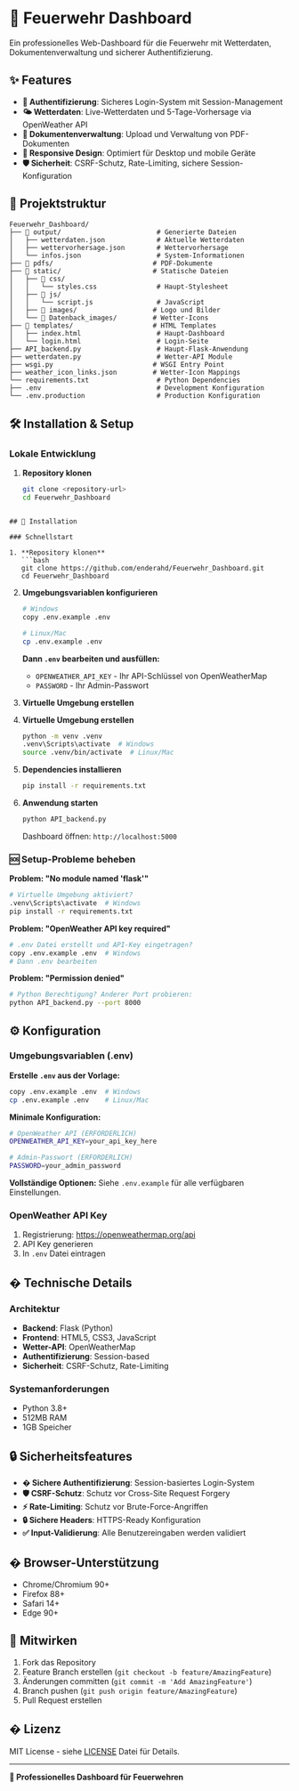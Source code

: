 # 🚒 Feuerwehr Dashboard

Ein professionelles Web-Dashboard für die Feuerwehr mit Wetterdaten, Dokumentenverwaltung und sicherer Authentifizierung.

## ✨ Features

- **🔐 Authentifizierung**: Sicheres Login-System mit Session-Management
- **🌤️ Wetterdaten**: Live-Wetterdaten und 5-Tage-Vorhersage via OpenWeather API
- **📄 Dokumentenverwaltung**: Upload und Verwaltung von PDF-Dokumenten
- **📱 Responsive Design**: Optimiert für Desktop und mobile Geräte
- **🛡️ Sicherheit**: CSRF-Schutz, Rate-Limiting, sichere Session-Konfiguration

## 📁 Projektstruktur

```
Feuerwehr_Dashboard/
├── 📂 output/                        # Generierte Dateien
│   ├── wetterdaten.json             # Aktuelle Wetterdaten
│   ├── wettervorhersage.json        # Wettervorhersage
│   └── infos.json                   # System-Informationen
├── 📂 pdfs/                         # PDF-Dokumente
├── 📂 static/                       # Statische Dateien
│   ├── 📂 css/
│   │   └── styles.css               # Haupt-Stylesheet
│   ├── 📂 js/
│   │   └── script.js                # JavaScript
│   ├── 📂 images/                   # Logo und Bilder
│   └── 📂 Datenback_images/         # Wetter-Icons
├── 📂 templates/                    # HTML Templates
│   ├── index.html                   # Haupt-Dashboard
│   └── login.html                   # Login-Seite
├── API_backend.py                   # Haupt-Flask-Anwendung
├── wetterdaten.py                   # Wetter-API Module
├── wsgi.py                         # WSGI Entry Point
├── weather_icon_links.json         # Wetter-Icon Mappings
└── requirements.txt                 # Python Dependencies
├── .env                             # Development Konfiguration
└── .env.production                  # Production Konfiguration
```

## 🛠️ Installation & Setup

### Lokale Entwicklung

1. **Repository klonen**
   ```bash
   git clone <repository-url>
   cd Feuerwehr_Dashboard
   ```
```

## 🚀 Installation

### Schnellstart

1. **Repository klonen**
   ```bash
   git clone https://github.com/enderahd/Feuerwehr_Dashboard.git
   cd Feuerwehr_Dashboard
   ```

2. **Umgebungsvariablen konfigurieren**
   ```bash
   # Windows
   copy .env.example .env
   
   # Linux/Mac
   cp .env.example .env
   ```
   
   **Dann `.env` bearbeiten und ausfüllen:**
   - `OPENWEATHER_API_KEY` - Ihr API-Schlüssel von OpenWeatherMap
   - `PASSWORD` - Ihr Admin-Passwort

3. **Virtuelle Umgebung erstellen**
3. **Virtuelle Umgebung erstellen**
   ```bash
   python -m venv .venv
   .venv\Scripts\activate  # Windows
   source .venv/bin/activate  # Linux/Mac
   ```

4. **Dependencies installieren**
   ```bash
   pip install -r requirements.txt
   ```

5. **Anwendung starten**
   ```bash
   python API_backend.py
   ```

   Dashboard öffnen: `http://localhost:5000`

### 🆘 Setup-Probleme beheben

**Problem: "No module named 'flask'"**
```bash
# Virtuelle Umgebung aktiviert?
.venv\Scripts\activate  # Windows
pip install -r requirements.txt
```

**Problem: "OpenWeather API key required"**
```bash
# .env Datei erstellt und API-Key eingetragen?
copy .env.example .env  # Windows
# Dann .env bearbeiten
```

**Problem: "Permission denied"**
```bash
# Python Berechtigung? Anderer Port probieren:
python API_backend.py --port 8000
```

## ⚙️ Konfiguration

### Umgebungsvariablen (.env)

**Erstelle `.env` aus der Vorlage:**
```bash
copy .env.example .env  # Windows
cp .env.example .env    # Linux/Mac
```

**Minimale Konfiguration:**
```bash
# OpenWeather API (ERFORDERLICH)
OPENWEATHER_API_KEY=your_api_key_here

# Admin-Passwort (ERFORDERLICH)
PASSWORD=your_admin_password
```

**Vollständige Optionen:** Siehe `.env.example` für alle verfügbaren Einstellungen.

### OpenWeather API Key

1. Registrierung: https://openweathermap.org/api
2. API Key generieren
3. In `.env` Datei eintragen

## �️ Technische Details

### Architektur
- **Backend**: Flask (Python)
- **Frontend**: HTML5, CSS3, JavaScript
- **Wetter-API**: OpenWeatherMap
- **Authentifizierung**: Session-based
- **Sicherheit**: CSRF-Schutz, Rate-Limiting

### Systemanforderungen
- Python 3.8+
- 512MB RAM
- 1GB Speicher

## 🔒 Sicherheitsfeatures

- **� Sichere Authentifizierung**: Session-basiertes Login-System
- **🛡️ CSRF-Schutz**: Schutz vor Cross-Site Request Forgery
- **⚡ Rate-Limiting**: Schutz vor Brute-Force-Angriffen
- **🔒 Sichere Headers**: HTTPS-Ready Konfiguration
- **✅ Input-Validierung**: Alle Benutzereingaben werden validiert

## � Browser-Unterstützung

- Chrome/Chromium 90+
- Firefox 88+
- Safari 14+
- Edge 90+

## 🤝 Mitwirken

1. Fork das Repository
2. Feature Branch erstellen (`git checkout -b feature/AmazingFeature`)
3. Änderungen committen (`git commit -m 'Add AmazingFeature'`)
4. Branch pushen (`git push origin feature/AmazingFeature`)
5. Pull Request erstellen

## � Lizenz

MIT License - siehe [LICENSE](LICENSE) Datei für Details.

---

**🚒 Professionelles Dashboard für Feuerwehren**
